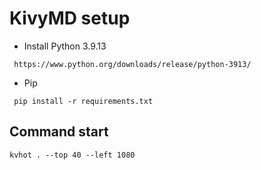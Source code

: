 # KivyMD setup

- Install Python 3.9.13
 ```
  https://www.python.org/downloads/release/python-3913/
 ```
- Pip
 ```
  pip install -r requirements.txt
 ```
## Command start 
  ```
  kvhot . --top 40 --left 1080
  ```

